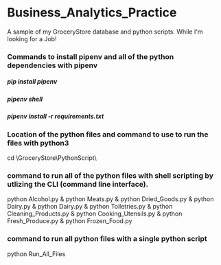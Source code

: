 # Business_Analytics_Practice
A sample of my GroceryStore database and python scripts. While I'm looking for a Job!

### Commands to install pipenv and all of the python dependencies with pipenv
##### pip install pipenv
##### pipenv shell
##### pipenv install -r requirements.txt

### Location of the python files and command to use to run the files with python3
cd \GroceryStore\PythonScript\
  
### command to run all of the python files with shell scripting by utlizing the CLI (command line interface).
python Alcohol.py & python Meats.py & python Dried_Goods.py & python Dairy.py & python Dairy.py & python Toiletries.py & python Cleaning_Products.py & python Cooking_Utensils.py & python Fresh_Produce.py & python Frozen_Food.py 

### command to run all python files with a single python script
python Run_All_Files
